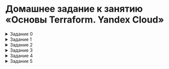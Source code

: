 # Домашнее задание к занятию «Основы Terraform. Yandex Cloud»

<details><summary>Задание 0</summary>


   Ознакомился с документацией к security-groups в Yandex Cloud.

</details>


<details><summary>Задание 1</summary>


   Ознакомился с документацией к security-groups в Yandex Cloud.

   1. Изучил файл variables.tf и переменные описанные в нем.
   2. Создал сервисный аккаунт **terraform** с ролью **editor**, создал авторизованный ключ и скачал файл **service_account_key_file.json**.
   3. Сгенерировал новый ssh-ключ и поместил его в качестве дефолтного для переменной **vms_ssh_root_key**.
   4. Инициализирал проект, выполнил код обнаружил синтаксическую ошибку: значение параметра **platform_id** было написано ошибочно через букву **"t"**; также версия платформы была недоступна в моей зоне. После исправления указанных ошибок, код выполнился и в облаке была создана ВМ с заданными параметрами
   5. Подключился к созданной ВМ по SSH используюя имя пользователя **ubuntu**, публичный ip-адрес и ранее сгенерированный ssh-ключ. Команда curl ifconfig.me вернула публичный ip-адрес ВМ.
   6. Использование парметров **preemptible = true** и **core_fraction=5** позволяет сэкномить бюджет во время обучения.

      
      ## Созданная ВМ в облаке
      
         ![](https://github.com/Granit16/terraform-hw-02/blob/main/screenshots/screen1_6_1.png)
      

      ## Вывод команды **curl** в консоле
      
         ![](https://github.com/Granit16/terraform-hw-02/blob/main/screenshots/screen1_6_2.png)

</details>

<details><summary>Задание 2</summary>

   Для ресурсов yandex_compute_image и yandex_compute_instance заменил хардкод-значения на переменные **vm_web_image_family**, **vm_web_vpc_name**, **vm_web_platform**, объявив их в файле variables.tf.
   Заполнил их default прежними значениями из main.tf.
   
Команада **terraform plan** выдала результат **No changes**.

</details>

<details><summary>Задание 3</summary>

  Создал в корне проекта файл 'vms_platform.tf' . Перенес в него переменные первой ВМ: **vm_web_instance_name** и **vm_web_planform**.

В файле main.tf создал вторую ВМ с именем "netology-develop-platform-db" , cores  = 2, memory = 2, core_fraction = 20, по аналогии с существующей.
Её переменные объявил в том же файле **vms_platform.tf**, но уже с префиксом vm_db_. Зону указал **ru-central1-b**

Применил изменения.
</details>

<details><summary>Задание 4</summary>

В файле **outputs.tf** создал output, содержащий: **instance_name**, **external_ip**, **fqdn** для каждой из ВМ.

Применил изменения.

 ![](https://github.com/Granit16/terraform-hw-02/blob/main/screenshots/screen4.png)
</details>

<details><summary>Задание 5</summary>
   Создал переменные **env** (list c одним значением) и **project** (list с двумя значениями)
   
Описал в файле locals.tf в local-блоке имя каждой ВМ, использовал интерполяцию:
   
   ``name = "netology-${ var.env[i]}-platform-${ var.project[j] }"``


Замениk переменные внутри ресурса ВМ на созданные local-переменные и применил изменения

</details>


